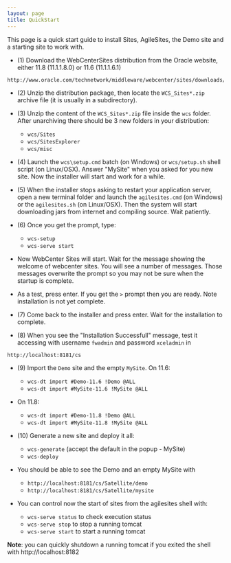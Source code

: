 ```yaml
---
layout: page
title: QuickStart
---
```

This page is a quick start guide to install Sites, AgileSites, the Demo site and a starting site to work with.

- (1) Download the WebCenterSites distribution from the Oracle website, either 11.8 (11.1.1.8.0) or 11.6 (11.1.1.6.1)

```
http://www.oracle.com/technetwork/middleware/webcenter/sites/downloads/index.html
```

- (2) Unzip the distribution package, then locate the `WCS_Sites*.zip` archive file (it is usually in a subdirectory).

- (3) Unzip the content of the `WCS_Sites*.zip` file inside the `wcs` folder. After unarchiving there should be 3 new folders in your distribution:

     - `wcs/Sites`
     - `wcs/SitesExplorer`
     - `wcs/misc`

- (4) Launch the `wcs\setup.cmd` batch (on Windows) or `wcs/setup.sh` shell script (on Linux/OSX). Answer "MySite" when you asked for you new site. Now the installer will start and work for a while.

- (5) When the installer stops asking to restart your application server, open a new terminal folder and launch the `agilesites.cmd` (on Windows) or the `agilesites.sh` (on Linux/OSX). Then the system will start downloading jars from internet and compiling source. Wait patiently.

- (6) Once you get the prompt, type:

    - `wcs-setup`
    - `wcs-serve start`

- Now WebCenter Sites will start.  Wait for the message showing the welcome of webcenter sites.  You will see a number of messages. Those messages overwrite the prompt so you may not be sure when the startup is complete.

- As a test, press enter. If you get the `>` prompt then you are ready.
Note installation is not yet complete.

- (7) Come back to the installer and press enter. Wait for the installation to complete.

- (8) When you see the "Installation Successfull" message, test it accessing with username `fwadmin` and password `xceladmin` in

```
http://localhost:8181/cs
```

- (9) Import the `Demo` site and the empty `MySite`. On 11.6:

    - `wcs-dt import #Demo-11.6 !Demo @ALL`
    - `wcs-dt import #MySite-11.6 !MySite @ALL`

- On 11.8:

    - `wcs-dt import #Demo-11.8 !Demo @ALL`
    - `wcs-dt import #MySite-11.8 !MySite @ALL`


- (10) Generate a new site and deploy it all:

    - `wcs-generate` (accept the default in the popup - MySite)
    - `wcs-deploy`

- You should be able to see the Demo and an empty MySite with

    - `http://localhost:8181/cs/Satellite/demo`
    - `http://localhost:8181/cs/Satellite/mysite`

- You can control now the start of sites from the agilesites shell with:

    - `wcs-serve status` to check execution status
    - `wcs-serve stop` to stop a running tomcat
    - `wcs-serve start` to start a running tomcat

**Note**: you can quickly shutdown a running tomcat if you exited the shell with http://localhost:8182
